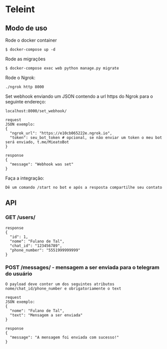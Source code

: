 # Teleint

## Modo de uso

Rode o docker container
```
$ docker-compose up -d
```

Rode as migrações
```
$ docker-compose exec web python manage.py migrate
```

Rode o Ngrok:
```
./ngrok http 8000
```

Set webhook enviando um JSON contendo a url https do Ngrok para o seguinte endereço:

    localhost:8000/set_webhook/
    
    request
    JSON exemplo:
    {
      "ngrok_url": "https://e10cb065222e.ngrok.io",
      "token": seu_bot_token # opcional, se não enviar um token o meu bot será enviado, t.me/MieatoBot
    }
    
    response
    {
      "message": "Webhook was set"
    }
    
    
Faça a integração:

    Dê um comando /start no bot e após a resposta compartilhe seu contato


## API

### GET /users/
 
    response
    {
      "id": 1,
      "nome": "Fulano de Tal",
      "chat_id": "123456789",
      "phone_number": "5551999999999"
    }
    
### POST /messages/ - mensagem a ser enviada para o telegram do usuário
    
    O payload deve conter um dos seguintes atributos nome/chat_id/phone_number e obrigatoriamente o text
    
    request
    JSON exemplo:
    {
      "nome": "Fulano de Tal",
      "text": "Mensagem a ser enviada"
    }
    
    response
    {
      "message": "A mensagem foi enviada com sucesso!"
    }
    



